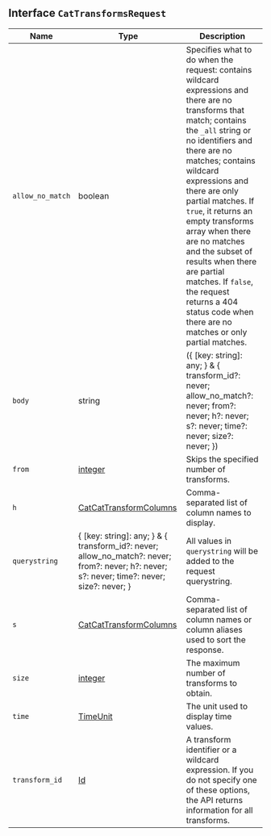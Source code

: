 ## Interface `CatTransformsRequest`

| Name | Type | Description |
| - | - | - |
| `allow_no_match` | boolean | Specifies what to do when the request: contains wildcard expressions and there are no transforms that match; contains the `_all` string or no identifiers and there are no matches; contains wildcard expressions and there are only partial matches. If `true`, it returns an empty transforms array when there are no matches and the subset of results when there are partial matches. If `false`, the request returns a 404 status code when there are no matches or only partial matches. |
| `body` | string | ({ [key: string]: any; } & { transform_id?: never; allow_no_match?: never; from?: never; h?: never; s?: never; time?: never; size?: never; }) | All values in `body` will be added to the request body. |
| `from` | [integer](./integer.md) | Skips the specified number of transforms. |
| `h` | [CatCatTransformColumns](./CatCatTransformColumns.md) | Comma-separated list of column names to display. |
| `querystring` | { [key: string]: any; } & { transform_id?: never; allow_no_match?: never; from?: never; h?: never; s?: never; time?: never; size?: never; } | All values in `querystring` will be added to the request querystring. |
| `s` | [CatCatTransformColumns](./CatCatTransformColumns.md) | Comma-separated list of column names or column aliases used to sort the response. |
| `size` | [integer](./integer.md) | The maximum number of transforms to obtain. |
| `time` | [TimeUnit](./TimeUnit.md) | The unit used to display time values. |
| `transform_id` | [Id](./Id.md) | A transform identifier or a wildcard expression. If you do not specify one of these options, the API returns information for all transforms. |
